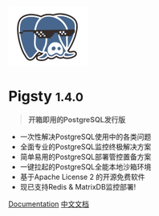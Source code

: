 ![logo](../_media/icon.svg)

# Pigsty <small>1.4.0</small>

> <b>开箱即用的PostgreSQL发行版</b>

- 一次性解决PostgreSQL使用中的各类问题
- 全面专业的PostgreSQL监控终极解决方案
- 简单易用的PostgreSQL部署管控置备方案
- 一键拉起的PostgreSQL全能本地沙箱环境
- 基于Apache License 2 的开源免费软件
- 现已支持Redis & MatrixDB监控部署!


[Documentation](/)
[中文文档](#Pigsty)

